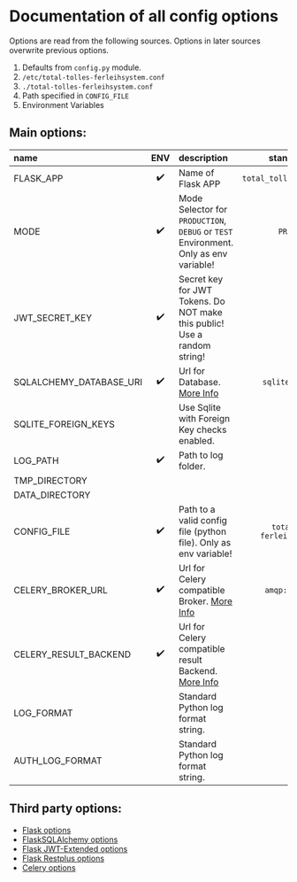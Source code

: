 # Documentation of all config options

Options are read from the following sources. Options in later sources overwrite previous options.

 1. Defaults from `config.py` module.
 2. `/etc/total-tolles-ferleihsystem.conf`
 3. `./total-tolles-ferleihsystem.conf`
 4. Path specified in `CONFIG_FILE`
 5. Environment Variables


## Main options:

| name                    | ENV                | description | standard value |
|:------------------------|:------------------:|:------------|:--------------:|
| FLASK_APP               | :heavy_check_mark: | Name of Flask APP | `total_tolles_ferleihsystem` |
| MODE                    | :heavy_check_mark: | Mode Selector for `PRODUCTION`, `DEBUG` or `TEST` Environment. Only as env variable! | `PRODUCTION` |
| JWT_SECRET_KEY          | :heavy_check_mark: | Secret key for JWT Tokens. Do NOT make this public! Use a random string! |  |
| SQLALCHEMY_DATABASE_URI | :heavy_check_mark: | Url for Database. [More Info](README.md#install) | `sqlite://:memory:` |
| SQLITE_FOREIGN_KEYS     |                    | Use Sqlite with Foreign Key checks enabled.  | `True` |
| LOG_PATH                | :heavy_check_mark: | Path to log folder. | `/tmp` |
| TMP_DIRECTORY           |                    | | `/tmp` |
| DATA_DIRECTORY          |                    | | `/tmp` |
| CONFIG_FILE             | :heavy_check_mark: | Path to a valid config file (python file). Only as env variable!| `total-tolles-ferleihsystem.conf` |
| CELERY_BROKER_URL       | :heavy_check_mark: | Url for Celery compatible Broker. [More Info](README.md#install) | `amqp://localhost` |
| CELERY_RESULT_BACKEND   | :heavy_check_mark: | Url for Celery compatible result Backend. [More Info](README.md#install) | `rpc://` |
| LOG_FORMAT              |                    | Standard Python log format string. |  |
| AUTH_LOG_FORMAT         |                    | Standard Python log format string. |  |


## Third party options:

 *  [Flask options](http://flask.pocoo.org/docs/1.0/config/#builtin-configuration-values)
 *  [FlaskSQLAlchemy options](http://flask-sqlalchemy.pocoo.org/2.3/config/#configuration-keys)
 *  [Flask JWT-Extended options](https://flask-jwt-extended.readthedocs.io/en/latest/options.html)
 *  [Flask Restplus options](https://flask-restplus.readthedocs.io/en/latest/swagger.html?highlight=RESTPLUS_VALIDATE#the-api-expect-decorator)
 *  [Celery options](http://docs.celeryproject.org/en/latest/userguide/configuration.html)
